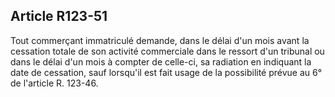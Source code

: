 Article R123-51
----
Tout commerçant immatriculé demande, dans le délai d'un mois avant la cessation
totale de son activité commerciale dans le ressort d'un tribunal ou dans le
délai d'un mois à compter de celle-ci, sa radiation en indiquant la date de
cessation, sauf lorsqu'il est fait usage de la possibilité prévue au 6° de
l'article R. 123-46.
